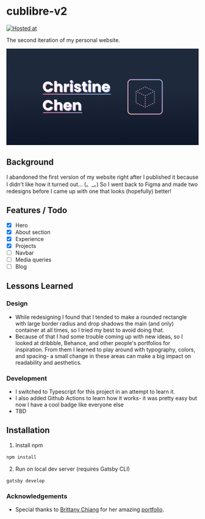# cublibre-v2

[![Hosted at](https://img.shields.io/badge/hosted%20at-cublibre.github.io%2Fpersonal--v2-blue)](https://cublibre.github.io/personal-v2/)

The second iteration of my personal website.

![Banner image](./src/images/banner.png)

## Background

I abandoned the first version of my website right after I published it because I didn't like how it turned out... (。\_。)
So I went back to Figma and made two redesigns before I came up with one that looks (hopefully) better!

## Features / Todo

- [x] Hero
- [x] About section
- [x] Experience
- [x] Projects
- [ ] Navbar
- [ ] Media queries
- [ ] Blog

## Lessons Learned

### Design

- While redesigning I found that I tended to make a rounded rectangle with large border
  radius and drop shadows the main (and only) container at all times, so I tried my best
  to avoid doing that.
- Because of that I had some trouble coming up with new ideas, so I looked at dribbble,
  Behance, and other people's portfolios for inspiration. From them I learned to play
  around with typography, colors, and spacing- a small change in these areas can make a
  big impact on readability and aesthetics.

### Development

- I switched to Typescript for this project in an attempt to learn it.
- I also added Github Actions to learn how it works- it was pretty easy but now I have a
  cool badge like everyone else
- TBD

## Installation

1. Install npm

```bash
npm install
```

2. Run on local dev server (requires Gatsby CLI)

```
gatsby develop
```

### Acknowledgements

- Special thanks to [Brittany Chiang](https://github.com/bchiang7/) for her amazing [portfolio](https://brittanychiang.com/).
